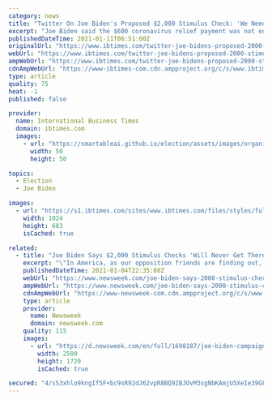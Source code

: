 ```yaml
---
category: news
title: "Twitter On Joe Biden's Proposed $2,000 Stimulus Check: 'We Need More'"
excerpt: "Joe Biden said the $600 coronavirus relief payment was not enough and has promised $2,000 stimulus checks once he takes office. However, some believe this would still not be enough."
publishedDateTime: 2021-01-11T06:51:00Z
originalUrl: "https://www.ibtimes.com/twitter-joe-bidens-proposed-2000-stimulus-check-we-need-more-3118692"
webUrl: "https://www.ibtimes.com/twitter-joe-bidens-proposed-2000-stimulus-check-we-need-more-3118692"
ampWebUrl: "https://www.ibtimes.com/twitter-joe-bidens-proposed-2000-stimulus-check-we-need-more-3118692?amp=1"
cdnAmpWebUrl: "https://www-ibtimes-com.cdn.ampproject.org/c/s/www.ibtimes.com/twitter-joe-bidens-proposed-2000-stimulus-check-we-need-more-3118692?amp=1"
type: article
quality: 75
heat: -1
published: false

provider:
  name: International Business Times
  domain: ibtimes.com
  images:
    - url: "https://smartableai.github.io/election/assets/images/organizations/ibtimes.com-50x50.jpg"
      width: 50
      height: 50

topics:
  - Election
  - Joe Biden

images:
  - url: "https://s1.ibtimes.com/sites/www.ibtimes.com/files/styles/full/public/2021/01/10/joe-biden-said-he-will-push-for-a.jpg"
    width: 1024
    height: 683
    isCached: true

related:
  - title: "Joe Biden Says $2,000 Stimulus Checks 'Will Never Get There' if Loeffler and Perdue Elected"
    excerpt: "\"In America, as our opposition friends are finding out, all power flows from the people,\" President-elect Joe Biden said Monday. \"That's our history. That's our law, that's our tradition, that's our constitution."
    publishedDateTime: 2021-01-04T22:35:00Z
    webUrl: "https://www.newsweek.com/joe-biden-says-2000-stimulus-checks-will-never-get-there-if-loeffler-perdue-elected-1558862"
    ampWebUrl: "https://www.newsweek.com/joe-biden-says-2000-stimulus-checks-will-never-get-there-if-loeffler-perdue-elected-1558862?amp=1"
    cdnAmpWebUrl: "https://www-newsweek-com.cdn.ampproject.org/c/s/www.newsweek.com/joe-biden-says-2000-stimulus-checks-will-never-get-there-if-loeffler-perdue-elected-1558862?amp=1"
    type: article
    provider:
      name: Newsweek
      domain: newsweek.com
    quality: 115
    images:
      - url: "https://d.newsweek.com/en/full/1698187/joe-biden-campaigns-georgia-dems-senate.jpg"
        width: 2500
        height: 1720
        isCached: true

secured: "4/sS3xhlo9kngIf5F+bc9sR92dJ62vpR8BQ9ZBJOvM3sgNbKAmjU5XeIe39GFiQoS54DX/UXvBN3RWA4Ufyc4TPwv232AwXfNZ4FCsfpDYHyVVDovsp21YhozyK0PMfBQtK6pHzQZu9ZCb5ORm6Is7rAJS1WykmGRH/J60i0GluoNZlUUe9z1otSOkSWz/psbJXCrihFgwO31d2umuSASOjRsZbl+TeQOjXKJesd+h1ak+j/+ntpGyXuOR0tYIU2YXwUcQzCnMSPHscxXbRQ/W8QV9b0RWHsaZ25iHmpsLHs8+v9ihvoIA6j/gIWJHZZAzqBodSjYjAdVeMS9t7mn+LWMSQIJanH+DmmCCiXfI8=;2mxcOoeOR+p+SqyjUYAssg=="
---
```


